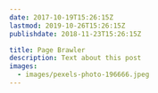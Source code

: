 ```yaml
---
date: 2017-10-19T15:26:15Z
lastmod: 2019-10-26T15:26:15Z
publishdate: 2018-11-23T15:26:15Z

title: Page Brawler
description: Text about this post
images:
  - images/pexels-photo-196666.jpeg
---
```

